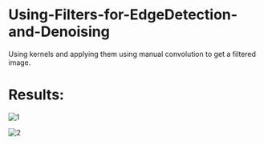 # Using-Filters-for-EdgeDetection-and-Denoising
 Using kernels and applying them using manual convolution to get a filtered image.

# Results:

![1](https://user-images.githubusercontent.com/33178694/121779984-274fb480-cb96-11eb-94bc-7f415cb337f5.png)

![2](https://user-images.githubusercontent.com/33178694/121779982-26b71e00-cb96-11eb-9c5f-139ed4cc1e69.png)

